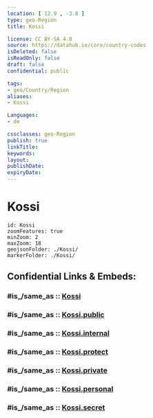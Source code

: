 ```yaml
---
location: [ 12.9 , -3.8 ] 
type: geo-Region
title: Kossi

license: CC BY-SA 4.0
source: https://datahub.io/core/country-codes
isDeleted: false
isReadOnly: false
draft: false
confidential: public

tags:
- geo/Country/Region
aliases:
- Kossi

Languages:
- de

cssclasses: geo-Region
publish: true
linkTitle: 
keywords: 
layout: 
publishDate: 
expiryDate: 
---
```


# Kossi

```leaflet
id: Kossi
zoomFeatures: true 
minZoom: 2 
maxZoom: 18
geojsonFolder: ./Kossi/
markerFolder: ./Kossi/
```


## Confidential Links & Embeds: 

### #is_/same_as :: [Kossi](/_Standards/Earth/Continent/Africa/Africa~West/Burkina_Faso/Regions~Burkina_Faso/Boucle_du_Mou_Houn/counties~Boucle_du_Mou_Houn/Kossi.md) 

### #is_/same_as :: [Kossi.public](/_public/Earth/Continent/Africa/Africa~West/Burkina_Faso/Regions~Burkina_Faso/Boucle_du_Mou_Houn/counties~Boucle_du_Mou_Houn/Kossi.public.md) 

### #is_/same_as :: [Kossi.internal](/_internal/Earth/Continent/Africa/Africa~West/Burkina_Faso/Regions~Burkina_Faso/Boucle_du_Mou_Houn/counties~Boucle_du_Mou_Houn/Kossi.internal.md) 

### #is_/same_as :: [Kossi.protect](/_protect/Earth/Continent/Africa/Africa~West/Burkina_Faso/Regions~Burkina_Faso/Boucle_du_Mou_Houn/counties~Boucle_du_Mou_Houn/Kossi.protect.md) 

### #is_/same_as :: [Kossi.private](/_private/Earth/Continent/Africa/Africa~West/Burkina_Faso/Regions~Burkina_Faso/Boucle_du_Mou_Houn/counties~Boucle_du_Mou_Houn/Kossi.private.md) 

### #is_/same_as :: [Kossi.personal](/_personal/Earth/Continent/Africa/Africa~West/Burkina_Faso/Regions~Burkina_Faso/Boucle_du_Mou_Houn/counties~Boucle_du_Mou_Houn/Kossi.personal.md) 

### #is_/same_as :: [Kossi.secret](/_secret/Earth/Continent/Africa/Africa~West/Burkina_Faso/Regions~Burkina_Faso/Boucle_du_Mou_Houn/counties~Boucle_du_Mou_Houn/Kossi.secret.md)

